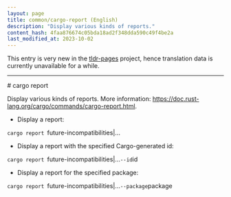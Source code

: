 ```yaml
---
layout: page
title: common/cargo-report (English)
description: "Display various kinds of reports."
content_hash: 4faa876674c05bda18ad2f348dda590c49f4be2a
last_modified_at: 2023-10-02
---
```


This entry is very new in the [tldr-pages](https://github.com/tldr-pages/tldr) project, hence translation data is currently unavailable for a while.

<hr># cargo report

Display various kinds of reports.
More information: <https://doc.rust-lang.org/cargo/commands/cargo-report.html>.

- Display a report:

`cargo report `<span class="tldr-var badge badge-pill bg-dark-lm bg-white-dm text-white-lm text-dark-dm font-weight-bold">future-incompatibilities|...</span>

- Display a report with the specified Cargo-generated id:

`cargo report `<span class="tldr-var badge badge-pill bg-dark-lm bg-white-dm text-white-lm text-dark-dm font-weight-bold">future-incompatibilities|...</span>` --id `<span class="tldr-var badge badge-pill bg-dark-lm bg-white-dm text-white-lm text-dark-dm font-weight-bold">id</span>

- Display a report for the specified package:

`cargo report `<span class="tldr-var badge badge-pill bg-dark-lm bg-white-dm text-white-lm text-dark-dm font-weight-bold">future-incompatibilities|...</span>` --package `<span class="tldr-var badge badge-pill bg-dark-lm bg-white-dm text-white-lm text-dark-dm font-weight-bold">package</span>
